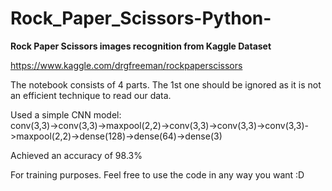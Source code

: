 # Rock_Paper_Scissors-Python-

**Rock Paper Scissors images recognition from Kaggle Dataset**

https://www.kaggle.com/drgfreeman/rockpaperscissors

The notebook consists of 4 parts. The 1st one should be ignored as it is not an efficient technique to read our data.

Used a simple CNN model: 
<br>conv(3,3)->conv(3,3)->maxpool(2,2)->conv(3,3)->conv(3,3)->conv(3,3)->maxpool(2,2)->dense(128)->dense(64)->dense(3)

Achieved an accuracy of 98.3%

For training purposes. Feel free to use the code in any way you want :D
